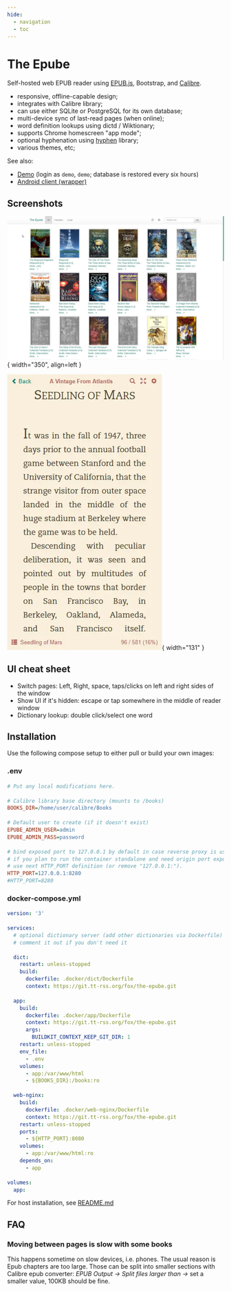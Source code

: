 ```yaml
---
hide:
  - navigation
  - toc
---
```


# The Epube

Self-hosted web EPUB reader using [EPUB.js](https://github.com/futurepress/epub.js), Bootstrap, and [Calibre](https://calibre-ebook.com).

* responsive, offline-capable design;
* integrates with Calibre library;
* can use either SQLite or PostgreSQL for its own database;
* multi-device sync of last-read pages (when online);
* word definition lookups using dictd / Wiktionary;
* supports Chrome homescreen "app mode";
* optional hyphenation using [hyphen](https://github.com/ytiurin/hyphen) library;
* various themes, etc;

See also:

* [Demo](https://the-epube-demo.tt-rss.org/) (login as <code>demo</code>, <code>demo</code>; database is restored every six hours)
* [Android client (wrapper)](https://gitlab.tt-rss.org/main/the-epube-android)

## Screenshots

![](images/epube/library1.webp){ width="350", align=left }

![](images/epube/reader2.webp){ width="131" }

## UI cheat sheet

* Switch pages: Left, Right, space, taps/clicks on left and right sides of the window
* Show UI if it's hidden: escape or tap somewhere in the middle of reader window
* Dictionary lookup: double click/select one word

## Installation

Use the following compose setup to either pull or build your own images:

### .env

```ini
# Put any local modifications here.

# Calibre library base directory (mounts to /books)
BOOKS_DIR=/home/user/calibre/Books

# Default user to create (if it doesn't exist)
EPUBE_ADMIN_USER=admin
EPUBE_ADMIN_PASS=password

# bind exposed port to 127.0.0.1 by default in case reverse proxy is used.
# if you plan to run the container standalone and need origin port exposed
# use next HTTP_PORT definition (or remove "127.0.0.1:").
HTTP_PORT=127.0.0.1:8280
#HTTP_PORT=8280
```

### docker-compose.yml

```yaml
version: '3'

services:
  # optional dictionary server (add other dictionaries via Dockerfile)
  # comment it out if you don't need it

  dict:
    restart: unless-stopped
    build:
      dockerfile: .docker/dict/Dockerfile
      context: https://git.tt-rss.org/fox/the-epube.git

  app:
    build:
      dockerfile: .docker/app/Dockerfile
      context: https://git.tt-rss.org/fox/the-epube.git
      args:
        BUILDKIT_CONTEXT_KEEP_GIT_DIR: 1
    restart: unless-stopped
    env_file:
      - .env
    volumes:
      - app:/var/www/html
      - ${BOOKS_DIR}:/books:ro

  web-nginx:
    build:
      dockerfile: .docker/web-nginx/Dockerfile
      context: https://git.tt-rss.org/fox/the-epube.git
    restart: unless-stopped
    ports:
      - ${HTTP_PORT}:8080
    volumes:
      - app:/var/www/html:ro
    depends_on:
      - app

volumes:
  app:
```

For host installation, see [README.md](https://git.tt-rss.org/fox/the-epube.git/tree/README.md)

## FAQ

### Moving between pages is slow with some books

This happens sometime on slow devices, i.e. phones. The usual reason is Epub chapters are too large. Those can be split into smaller sections with Calibre epub converter: *EPUB Output -> Split files larger than ->* set a smaller value, 100KB should be fine.